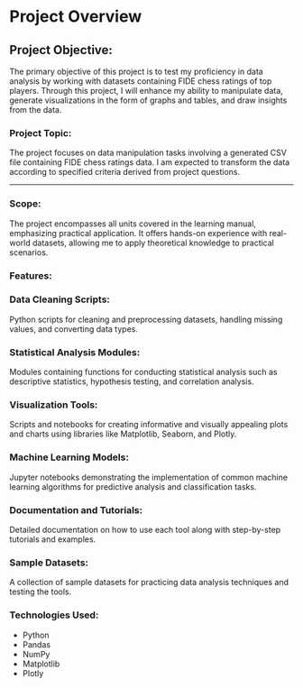 # Project Overview
## Project Objective:
The primary objective of this project is to test my proficiency in data analysis by working with datasets containing FIDE chess ratings of top players. Through this project, I will enhance my ability to manipulate data, generate visualizations in the form of graphs and tables, and draw insights from the data.

### Project Topic:
The project focuses on data manipulation tasks involving a generated  CSV file containing FIDE chess ratings data. I am expected to transform the data according to specified criteria derived from project questions.

---
### Scope:
The project encompasses all units covered in the learning manual, emphasizing practical application. It offers hands-on experience with real-world datasets, allowing me to apply theoretical knowledge to practical scenarios.
### Features:
### Data Cleaning Scripts:
Python scripts for cleaning and preprocessing datasets, handling missing values, and converting data types.
### Statistical Analysis Modules: 
Modules containing functions for conducting statistical analysis such as descriptive statistics, hypothesis testing, and correlation analysis.
### Visualization Tools:
Scripts and notebooks for creating informative and visually appealing plots and charts using libraries like Matplotlib, Seaborn, and Plotly.
### Machine Learning Models:
Jupyter notebooks demonstrating the implementation of common machine learning algorithms for predictive analysis and classification tasks.
### Documentation and Tutorials:
Detailed documentation on how to use each tool along with step-by-step tutorials and examples.
### Sample Datasets: 
A collection of sample datasets for practicing data analysis techniques and testing the tools.
### Technologies Used:
- Python
- Pandas
- NumPy
- Matplotlib
- Plotly
